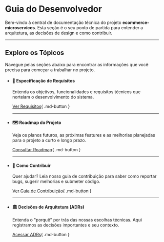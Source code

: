 # Guia do Desenvolvedor

Bem-vindo à central de documentação técnica do projeto **ecommerce-microservices**. Esta seção é o seu ponto de partida para entender a arquitetura, as decisões de design e como contribuir.

---

## Explore os Tópicos

Navegue pelas seções abaixo para encontrar as informações que você precisa para começar a trabalhar no projeto.

<div class="grid cards" markdown>

- #### 📄 Especificação de Requisitos

    Entenda os objetivos, funcionalidades e requisitos técnicos que norteiam o desenvolvimento do sistema.

    [Ver Requisitos](especificacao-de-requisitos-de-software-ERS.md){ .md-button }

    ---

- #### 🗺️ Roadmap do Projeto

    Veja os planos futuros, as próximas features e as melhorias planejadas para o projeto a curto e longo prazo.

    [Consultar Roadmap](ROADMAP.md){ .md-button }

    ---

- #### 🤝 Como Contribuir

    Quer ajudar? Leia nosso guia de contribuição para saber como reportar bugs, sugerir melhorias e submeter código.

    [Ver Guia de Contribuição](CONTRIBUTING.md){ .md-button }

    ---

- #### 🏛️ Decisões de Arquitetura (ADRs)

    Entenda o "porquê" por trás das nossas escolhas técnicas. Aqui registramos as decisões importantes e seu contexto.

    [Acessar ADRs](adr/0001-record-architectural-decisions.md){ .md-button }

</div>
